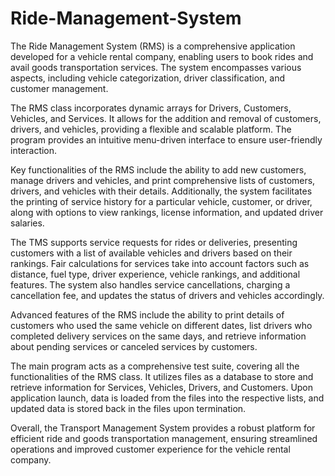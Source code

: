 # Ride-Management-System
The Ride Management System (RMS) is a comprehensive application developed for a vehicle rental company, enabling users to book rides and avail goods transportation services. The system encompasses various aspects, including vehicle categorization, driver classification, and customer management.

The RMS class incorporates dynamic arrays for Drivers, Customers, Vehicles, and Services. It allows for the addition and removal of customers, drivers, and vehicles, providing a flexible and scalable platform. The program provides an intuitive menu-driven interface to ensure user-friendly interaction.

Key functionalities of the RMS include the ability to add new customers, manage drivers and vehicles, and print comprehensive lists of customers, drivers, and vehicles with their details. Additionally, the system facilitates the printing of service history for a particular vehicle, customer, or driver, along with options to view rankings, license information, and updated driver salaries.

The TMS supports service requests for rides or deliveries, presenting customers with a list of available vehicles and drivers based on their rankings. Fair calculations for services take into account factors such as distance, fuel type, driver experience, vehicle rankings, and additional features. The system also handles service cancellations, charging a cancellation fee, and updates the status of drivers and vehicles accordingly.

Advanced features of the RMS include the ability to print details of customers who used the same vehicle on different dates, list drivers who completed delivery services on the same days, and retrieve information about pending services or canceled services by customers.

The main program acts as a comprehensive test suite, covering all the functionalities of the RMS class. It utilizes files as a database to store and retrieve information for Services, Vehicles, Drivers, and Customers. Upon application launch, data is loaded from the files into the respective lists, and updated data is stored back in the files upon termination.

Overall, the Transport Management System provides a robust platform for efficient ride and goods transportation management, ensuring streamlined operations and improved customer experience for the vehicle rental company.
